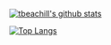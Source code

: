 [![tbeachill's github stats](https://github-readme-stats.vercel.app/api?username=tbeachill&count_private=true&show_icons=true&theme=radical&hide_rank=false)](https://github.com/tbeachill/github-readme-stats)

[![Top Langs](https://github-readme-stats.vercel.app/api/top-langs/?username=tbeachill)](https://github.com/tbeachill/github-readme-stats)